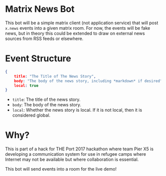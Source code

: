 Matrix News Bot
===============

This bot will be a simple matrix client (not application service) that will post `x.news` events into a given matrix room. For now, the events will be fake news, but in theory this could be extended to draw on external news sources from RSS feeds or elsewhere.

# Event Structure

```json
{
	title: "The Title of The News Story",
	body: "The body of the news story, including *markdown* if desired",
	local: true
}
```
 - `title`: The title of the news story.
 - `body`: The body of the news story.
 - `local`: Whether the news story is local. If it is not local, then it is considered global.

# Why?

This is part of a hack for THE Port 2017 hackathon where team Pier X5 is developing a communication system for use in refugee camps where Internet may not be available but where collaboration is essential.

This bot will send events into a room for the live demo!
